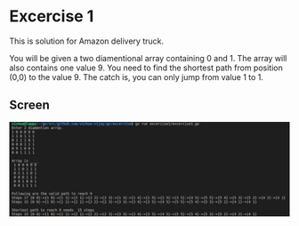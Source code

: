 # Excercise 1
This is solution for Amazon delivery truck.

You will be given a two diamentional array containing 0 and 1. The array will also contains one value 9.
You need to find the shortest path from position (0,0) to the value 9. The catch is, you can only jump from value 1 to 1.

## Screen
![alt text](https://github.com/vishwa-vijay/go/raw/master/excercise/excercise1/exercise1.jpg)
